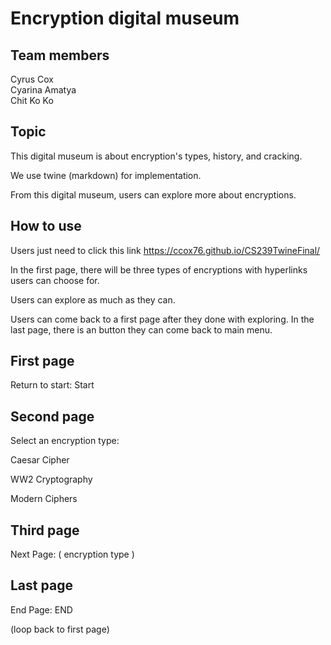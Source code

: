 # Encryption digital museum

## Team members 
Cyrus Cox <br>
Cyarina Amatya <br>
Chit Ko Ko <br>

## Topic 
This digital museum is about encryption's types, history, and cracking.

We use twine (markdown) for implementation.

From this digital museum, users can explore more about encryptions.

## How to use

Users just need to click this link  <src> https://ccox76.github.io/CS239TwineFinal/<src>

In the first page, there will be three types of encryptions with hyperlinks users can choose for.

Users can explore as much as they can.

Users can come back to a first page after they done with exploring. In the last page, there is an button they can come back to main menu.

## First page 

Return to start: Start


## Second page

Select an encryption type:

Caesar Cipher


WW2 Cryptography


Modern Ciphers

## Third page 

Next Page: ( encryption type )

## Last page

End Page: END 


(loop back to first page) 













